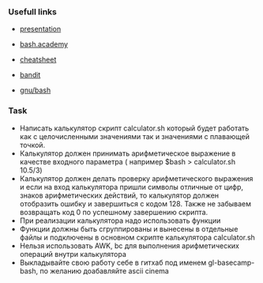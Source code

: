 ### Usefull links

- [presentation]()


- [bash.academy](https://guide.bash.academy)
- [cheatsheet](https://devhints.io/bash)
- [bandit](https://overthewire.org/wargames/bandit/bandit0.html )
- [gnu/bash](https://www.gnu.org/software/bash/manual/bash.html)


### Task
- Написать калькулятор скрипт calculator.sh который будет работать как с целочисленными значениями так и значениями с плавающей точкой.
- Калькулятор должен принимать арифметическое выражение в качестве входного параметра ( например $bash > calculator.sh 10.5/3)
- Калькулятор должен делать проверку арифметического выражения и если на вход калькулятора пришли символы отличные от цифр, знаков арифметических действий, то калькулятор должен отобразить ошибку и завершиться с кодом 128. Также не забываем возвращать код 0 по успешному завершению скрипта.
- При реализации калькулятора надо использовать функции
- Функции должны быть сгруппированы и вынесены в отдельные файлы и подключены в основном скрипте калькулятора  calculator.sh
- Нельзя использовать AWK, bc для выполнения арифметических операций внутри калькулятора
- Выкладывайте свою работу себе в гитхаб под именем gl-basecamp-bash, по желанию доабавляйте ascii cinema